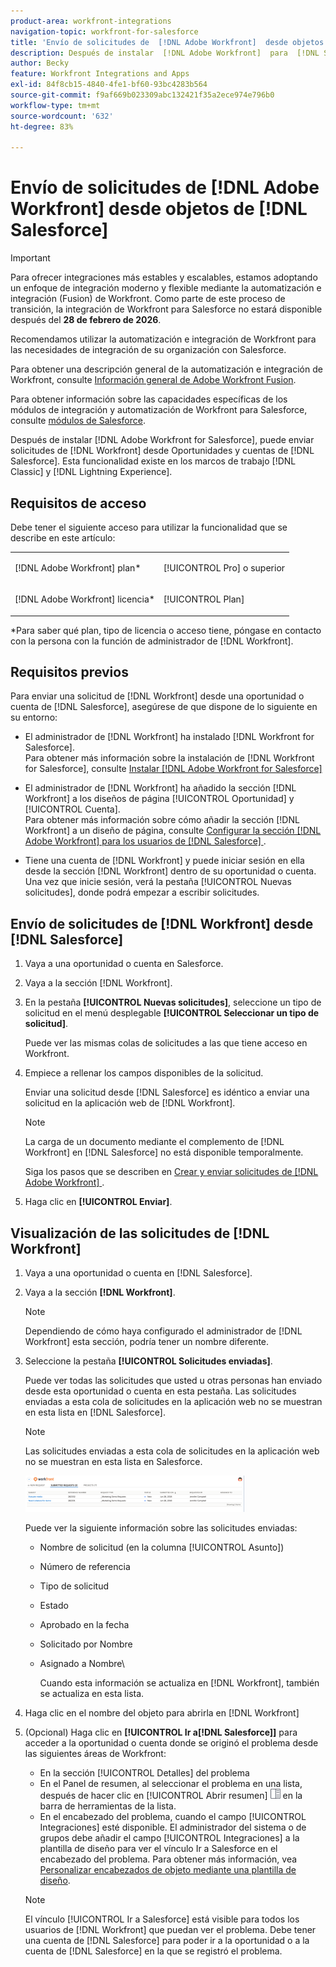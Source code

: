 ```yaml
---
product-area: workfront-integrations
navigation-topic: workfront-for-salesforce
title: 'Envío de solicitudes de  [!DNL Adobe Workfront]  desde objetos de  [!DNL Salesforce] '
description: Después de instalar  [!DNL Adobe Workfront]  para  [!DNL Salesforce], you can submit [!DNL Workfront] , puede enviar solicitudes desde Oportunidades y cuentas de  [!DNL Salesforce] . Esta funcionalidad existe tanto en el marco de trabajo Classic como en el de Lightning Experience.
author: Becky
feature: Workfront Integrations and Apps
exl-id: 84f8cb15-4840-4fe1-bf60-93bc4283b564
source-git-commit: f9af669b023309abc132421f35a2ece974e796b0
workflow-type: tm+mt
source-wordcount: '632'
ht-degree: 83%

---
```


# Envío de solicitudes de [!DNL Adobe Workfront] desde objetos de [!DNL Salesforce]

>[!IMPORTANT]
>
>Para ofrecer integraciones más estables y escalables, estamos adoptando un enfoque de integración moderno y flexible mediante la automatización e integración (Fusion) de Workfront. Como parte de este proceso de transición, la integración de Workfront para Salesforce no estará disponible después del **28 de febrero de 2026**.
>
>Recomendamos utilizar la automatización e integración de Workfront para las necesidades de integración de su organización con Salesforce.
>
>Para obtener una descripción general de la automatización e integración de Workfront, consulte [Información general de Adobe Workfront Fusion](https://experienceleague.adobe.com/es/docs/workfront-fusion/using/get-started-with-fusion/understand-workfront-fusion/workfront-fusion-overview).
>
>Para obtener información sobre las capacidades específicas de los módulos de integración y automatización de Workfront para Salesforce, consulte [módulos de Salesforce](https://experienceleague.adobe.com/es/docs/workfront-fusion/using/references/apps-and-their-modules/third-party-app-connectors/salesforce-modules).

Después de instalar [!DNL Adobe Workfront for Salesforce], puede enviar solicitudes de [!DNL Workfront] desde Oportunidades y cuentas de [!DNL Salesforce]. Esta funcionalidad existe en los marcos de trabajo [!DNL Classic] y [!DNL Lightning Experience].

## Requisitos de acceso

Debe tener el siguiente acceso para utilizar la funcionalidad que se describe en este artículo:

<table style="table-layout:auto"> 
 <col> 
 <col> 
 <tbody> 
  <tr> 
   <td role="rowheader"><p>[!DNL Adobe Workfront] plan*</p></td> 
   <td> <p>[!UICONTROL Pro] o superior</p> </td> 
  </tr> 
  <tr> 
   <td role="rowheader"><p>[!DNL Adobe Workfront] licencia*</p></td> 
   <td> <p>[!UICONTROL Plan]</p> </td> 
  </tr> 
 </tbody> 
</table>

&#42;Para saber qué plan, tipo de licencia o acceso tiene, póngase en contacto con la persona con la función de administrador de [!DNL Workfront].

## Requisitos previos

Para enviar una solicitud de [!DNL Workfront] desde una oportunidad o cuenta de [!DNL Salesforce], asegúrese de que dispone de lo siguiente en su entorno:

* El administrador de [!DNL Workfront] ha instalado [!DNL Workfront for Salesforce].\
   Para obtener más información sobre la instalación de [!DNL Workfront for Salesforce], consulte [Instalar  [!DNL Adobe Workfront for Salesforce]](../../workfront-integrations-and-apps/using-workfront-with-salesforce/install-workfront-for-salesforce.md)

* El administrador de [!DNL Workfront] ha añadido la sección [!DNL Workfront] a los diseños de página [!UICONTROL Oportunidad] y [!UICONTROL Cuenta].\
   Para obtener más información sobre cómo añadir la sección [!DNL Workfront] a un diseño de página, consulte [Configurar la sección  [!DNL Adobe Workfront]  para los usuarios de  [!DNL Salesforce] ](../../workfront-integrations-and-apps/using-workfront-with-salesforce/configure-wf-section-for-salesforce-users.md).

* Tiene una cuenta de [!DNL Workfront] y puede iniciar sesión en ella desde la sección [!DNL Workfront] dentro de su oportunidad o cuenta.\
   Una vez que inicie sesión, verá la pestaña [!UICONTROL Nuevas solicitudes], donde podrá empezar a escribir solicitudes.

## Envío de solicitudes de [!DNL Workfront] desde [!DNL Salesforce]

1. Vaya a una oportunidad o cuenta en Salesforce.
1. Vaya a la sección [!DNL Workfront].
1. En la pestaña **[!UICONTROL Nuevas solicitudes]**, seleccione un tipo de solicitud en el menú desplegable **[!UICONTROL Seleccionar un tipo de solicitud]**.

   Puede ver las mismas colas de solicitudes a las que tiene acceso en Workfront.

1. Empiece a rellenar los campos disponibles de la solicitud.

   Enviar una solicitud desde [!DNL Salesforce] es idéntico a enviar una solicitud en la aplicación web de [!DNL Workfront].

   >[!NOTE]
   >
   >La carga de un documento mediante el complemento de [!DNL Workfront] en [!DNL Salesforce] no está disponible temporalmente.

   Siga los pasos que se describen en [Crear y enviar solicitudes de  [!DNL Adobe Workfront] ](../../manage-work/requests/create-requests/create-submit-requests.md).

1. Haga clic en **[!UICONTROL Enviar]**.

## Visualización de las solicitudes de [!DNL Workfront]

1. Vaya a una oportunidad o cuenta en [!DNL Salesforce].
1. Vaya a la sección **[!DNL Workfront]**.

   >[!NOTE]
   >
   >Dependiendo de cómo haya configurado el administrador de [!DNL Workfront] esta sección, podría tener un nombre diferente.

1. Seleccione la pestaña **[!UICONTROL Solicitudes enviadas]**.

   Puede ver todas las solicitudes que usted u otras personas han enviado desde esta oportunidad o cuenta en esta pestaña. Las solicitudes enviadas a esta cola de solicitudes en la aplicación web no se muestran en esta lista en [!DNL Salesforce].

   >[!NOTE]
   >
   >Las solicitudes enviadas a esta cola de solicitudes en la aplicación web no se muestran en esta lista en Salesforce.

   ![salesforce_submitted_requests.png](assets/salesforce-submitted-requests-350x58.png)

   Puede ver la siguiente información sobre las solicitudes enviadas:

   * Nombre de solicitud (en la columna [!UICONTROL Asunto])
   * Número de referencia
   * Tipo de solicitud
   * Estado
   * Aprobado en la fecha
   * Solicitado por Nombre
   * Asignado a Nombre\

     Cuando esta información se actualiza en [!DNL Workfront], también se actualiza en esta lista.

1. Haga clic en el nombre del objeto para abrirla en [!DNL Workfront]

1. (Opcional) Haga clic en **[!UICONTROL Ir a[!DNL Salesforce]]** para acceder a la oportunidad o cuenta donde se originó el problema desde las siguientes áreas de Workfront:

   * En la sección [!UICONTROL Detalles] del problema
   * En el Panel de resumen, al seleccionar el problema en una lista, después de hacer clic en [!UICONTROL Abrir resumen] ![icono del Panel de resumen](assets/summary-panel-icon.png) en la barra de herramientas de la lista.
   * En el encabezado del problema, cuando el campo [!UICONTROL Integraciones] esté disponible. El administrador del sistema o de grupos debe añadir el campo [!UICONTROL Integraciones] a la plantilla de diseño para ver el vínculo Ir a Salesforce en el encabezado del problema. Para obtener más información, vea [Personalizar encabezados de objeto mediante una plantilla de diseño](../../administration-and-setup/customize-workfront/use-layout-templates/customize-object-headers.md).

   >[!NOTE]
   >
   >El vínculo [!UICONTROL Ir a Salesforce] está visible para todos los usuarios de [!DNL Workfront] que puedan ver el problema. Debe tener una cuenta de [!DNL Salesforce] para poder ir a la oportunidad o a la cuenta de [!DNL Salesforce] en la que se registró el problema.
